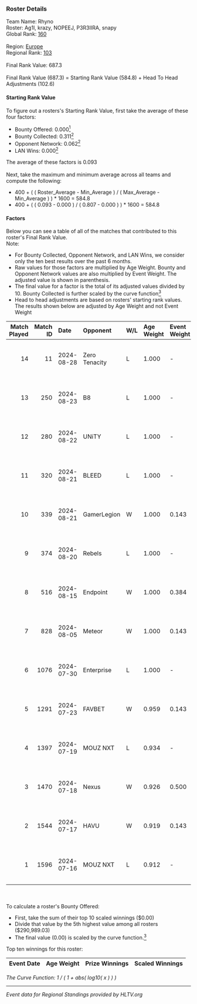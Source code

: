 ### Roster Details<br />
Team Name: Rhyno<br />
Roster: Ag1l, krazy, NOPEEJ, P3R3IIRA, snapy<br />
Global Rank: [160](../../standings_global_2024_08_28.md)<br />
<br />
Region: [Europe]( ../../standings_europe_2024_08_28.md)<br />
Regional Rank: [103]( ../../standings_europe_2024_08_28.md)<br />
<br />
Final Rank Value:  687.3<br />
<br />
Final Rank Value (687.3) = Starting Rank Value (584.8) + Head To Head Adjustments (102.6)<br />

#### Starting Rank Value<br />
To figure out a rosters's Starting Rank Value, first take the average of these four factors:<br />
- Bounty Offered: 0.000[<sup>1</sup>](#table2)
- Bounty Collected: 0.311[<sup>2</sup>](#table1)
- Opponent Network: 0.062[<sup>2</sup>](#table1)
- LAN Wins: 0.000[<sup>2</sup>](#table1)

The average of these factors is 0.093<br />
<br />
Next, take the maximum and minimum average across all teams and compute the following:<br />
- 400 + ( ( Roster_Average - Min_Average ) / ( Max_Average - Min_Average ) ) * 1600 = 584.8
- 400 + ( ( 0.093 - 0.000 ) / ( 0.807 - 0.000 ) ) * 1600 = 584.8


#### Factors<br />
Below you can see a table of all of the matches that contributed to this roster's Final Rank Value.<br />
Note:<br />

- For Bounty Collected, Opponent Network, and LAN Wins, we consider only the ten best results over the past 6 months.
- Raw values for those factors are multiplied by Age Weight. Bounty and Opponent Network values are also multiplied by Event Weight. The adjusted value is shown in parenthesis.
- The final value for a factor is the total of its adjusted values divided by 10. Bounty Collected is further scaled by the curve function[<sup>3</sup>](#curveFunction)
- Head to head adjustments are based on rosters' starting rank values. The results shown below are adjusted by Age Weight and not Event Weight
<span id="table1"></span><br />


| Match Played | Match ID | Date       | Opponent      | W/L | Age Weight | Event Weight | Bounty Collected | Opponent Network | LAN Wins  | H2H Adj. | Roster                               |
| -: | -: | :- | :- | :- | :- | :- | :- | :- | :- | -: | :- |
|           14 |       11 | 2024-08-28 | Zero Tenacity | L   | 1.000      | -            | -                | -                | -         |    -4.61 | Ag1l, krazy, NOPEEJ, P3R3IIRA, snapy |
|           13 |      250 | 2024-08-23 | B8            | L   | 1.000      | -            | -                | -                | -         |    -2.57 | Ag1l, DDias, krazy, snapy, TMKj      |
|           12 |      280 | 2024-08-22 | UNiTY         | L   | 1.000      | -            | -                | -                | -         |    -5.94 | Ag1l, DDias, krazy, snapy, TMKj      |
|           11 |      320 | 2024-08-21 | BLEED         | L   | 1.000      | -            | -                | -                | -         |    -2.50 | Ag1l, DDias, krazy, snapy, TMKj      |
|           10 |      339 | 2024-08-21 | GamerLegion   | W   | 1.000      | 0.143        | 0.188 (0.027)    | 0.478 (0.068)    | 0 (0.000) |    28.83 | Ag1l, DDias, krazy, snapy, TMKj      |
|            9 |      374 | 2024-08-20 | Rebels        | L   | 1.000      | -            | -                | -                | -         |    -5.67 | Ag1l, DDias, krazy, snapy, TMKj      |
|            8 |      516 | 2024-08-15 | Endpoint      | W   | 1.000      | 0.384        | 0.069 (0.026)    | 0.600 (0.231)    | 0 (0.000) |    26.87 | Ag1l, DDias, krazy, snapy, TMKj      |
|            7 |      828 | 2024-08-05 | Meteor        | W   | 1.000      | 0.143        | 0.013 (0.002)    | 0.131 (0.019)    | 0 (0.000) |    20.03 | Ag1l, DDias, krazy, snapy, TMKj      |
|            6 |     1076 | 2024-07-30 | Enterprise    | L   | 1.000      | -            | -                | -                | -         |    -5.44 | Ag1l, DDias, krazy, snapy, TMKj      |
|            5 |     1291 | 2024-07-23 | FAVBET        | W   | 0.959      | 0.143        | 0.003 (0.000)    | 0.514 (0.070)    | 0 (0.000) |    23.30 | Ag1l, DDias, krazy, snapy, TMKj      |
|            4 |     1397 | 2024-07-19 | MOUZ NXT      | L   | 0.934      | -            | -                | -                | -         |    -2.51 | Ag1l, DDias, krazy, snapy, TMKj      |
|            3 |     1470 | 2024-07-18 | Nexus         | W   | 0.926      | 0.500        | 0.012 (0.005)    | 0.457 (0.212)    | 0 (0.000) |    19.86 | Ag1l, DDias, krazy, snapy, TMKj      |
|            2 |     1544 | 2024-07-17 | HAVU          | W   | 0.919      | 0.143        | 0.000 (0.000)    | 0.143 (0.019)    | 0 (0.000) |    14.98 | Ag1l, DDias, krazy, snapy, TMKj      |
|            1 |     1596 | 2024-07-16 | MOUZ NXT      | L   | 0.912      | -            | -                | -                | -         |    -2.07 | Ag1l, DDias, krazy, snapy, TMKj      |

<br />
<span id="table2"></span><br />
To calculate a roster's Bounty Offered:<br />

- First, take the sum of their top 10 scaled winnings ($0.00)
- Divide that value by the 5th highest value among all rosters ($290,989.03)
- The final value (0.00) is scaled by the curve function.[<sup>3</sup>](#curveFunction)

Top ten winnings for this roster:<br />

| Event Date | Age Weight | Prize Winnings | Scaled Winnings |
| :- | -: | :- | :- |


<span id="curveFunction"></span>_The Curve Function: 1 / ( 1 + abs( log10( x ) ) )_<br />

---
_Event data for Regional Standings provided by HLTV.org_<br />
